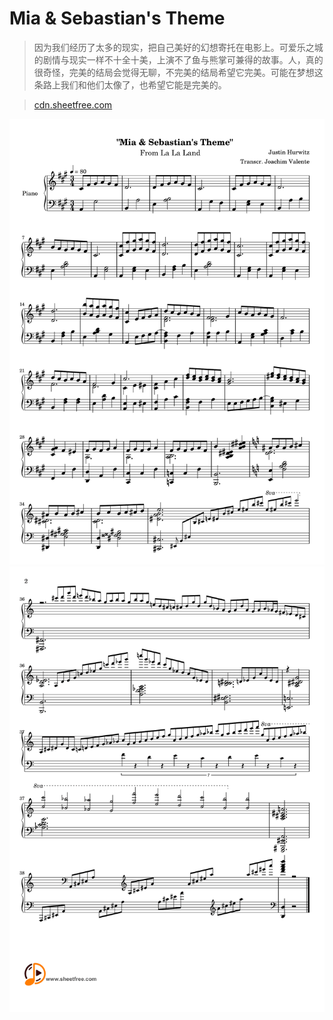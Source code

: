 # Mia & Sebastian's Theme

> 因为我们经历了太多的现实，把自己美好的幻想寄托在电影上。可爱乐之城的剧情与现实一样不十全十美，上演不了鱼与熊掌可兼得的故事。人，真的很奇怪，完美的结局会觉得无聊，不完美的结局希望它完美。可能在梦想这条路上我们和他们太像了，也希望它能是完美的。

> [cdn.sheetfree.com](https://cdn.sheetfree.com/soundtrack/mia-and-sebastian%27s-theme.pdf)

![1](1.png)
![2](2.png)
